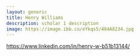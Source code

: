 ```yaml
---
layout: generic
title: Henry Williams
description: scholar 1 description
image: https://image.ibb.co/eYkqs5/484A8234.jpg
---
```


https://www.linkedin.com/in/henry-w-b51b13144/
